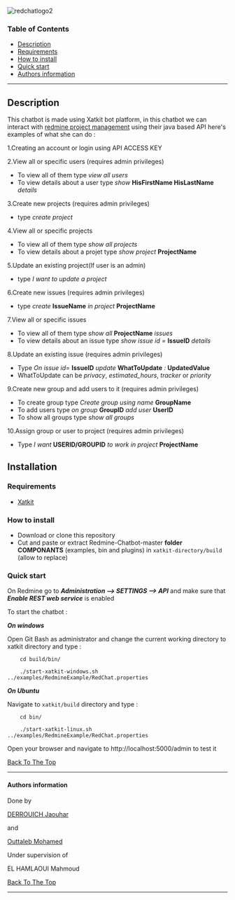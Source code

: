 
![redchatlogo2](https://user-images.githubusercontent.com/58748867/82519266-c976a780-9b10-11ea-8bb6-c25d4aaed1a4.png)

### Table of Contents
 
- [Description](#description)
- [Requirements](#Requirements)
- [How to install](#How-to-install)
- [Quick start](#Quick-start)
- [Authors information](#Authors-information)

---

## Description

This chatbot is made using Xatkit bot platform, in this chatbot we can interact with [redmine project management](https://www.redmine.org/) using their java based API 
here's examples of what she can do :

1.Creating an account or login using API ACCESS KEY

2.View all or specific users (requires admin privileges)
+ To view all of them type *view all users*
+ To view details about a user type *show* **HisFirstName HisLastName** *details*

3.Create new projects (requires admin privileges)
+ type *create project*

4.View all or specific projects
+ To view all of them type *show all projects*
+ To view details about a projet type *show project* **ProjectName**

5.Update an existing project(If user is an admin)
+ type *I want to update a project*

6.Create new issues (requires admin privileges)
+ type *create* **IssueName** *in project* **ProjectName**

7.View all or specific issues
+ To view all of them type *show all* **ProjectName** *issues*
+ To view details about an issue type *show issue id =* **IssueID** *details*

8.Update an existing issue (requires admin privileges)
+ Type *On issue id=* **IssueID** *update* **WhatToUpdate** *:* **UpdatedValue**
+ WhatToUpdate can be *privacy*, *estimated_hours*, *tracker* or *priority*

9.Create new group and add users to it (requires admin privileges)
+ To create group type *Create group using name* **GroupName**
+ To add users type *on group* **GroupID** *add user* **UserID**
+ To show all groups type *show all groups*

10.Assign group or user to project (requires admin privileges)
+ Type *I want* **USERID/GROUPID** *to work in project* **ProjectName**

## Installation

### Requirements

+ [Xatkit](https://github.com/xatkit-bot-platform/xatkit/wiki/Build-Xatkit)


### How to install

+ Download or clone this repository 
+ Cut and paste or extract Redmine-Chatbot-master **folder COMPONANTS** (examples, bin and plugins) in ```xatkit-directory/build``` (allow to replace) 

### Quick start

On Redmine go to ***Administration --> SETTINGS --> API*** and make sure that ***Enable REST web service*** is enabled

To start the chatbot :

***On windows*** 

Open Git Bash as administrator and change the current working directory to xatkit directory and type :

```git
    cd build/bin/

    ./start-xatkit-windows.sh ../examples/RedmineExample/RedChat.properties
```
***On Ubuntu***

Navigate to ```xatkit/build``` directory and type :

```git
    cd bin/

    ./start-xatkit-linux.sh ../examples/RedmineExample/RedChat.properties
```


Open your browser and navigate to http://localhost:5000/admin to test it

[Back To The Top](#Redmine-Chatbot)

---
#### Authors information
Done by 

[DERROUICH Jaouhar ](https://www.facebook.com/jaouharderrouich/)

and

[Outtaleb Mohamed ](https://www.facebook.com/mohamed.naya/)

Under supervision of 

 EL HAMLAOUI Mahmoud
 
[Back To The Top](#Redmine-Chatbot)

___
